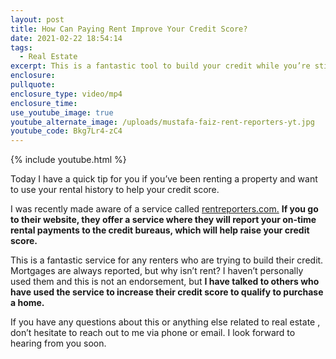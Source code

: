 ```yaml
---
layout: post
title: How Can Paying Rent Improve Your Credit Score?
date: 2021-02-22 18:54:14
tags:
  - Real Estate
excerpt: This is a fantastic tool to build your credit while you’re still renting.
enclosure:
pullquote:
enclosure_type: video/mp4
enclosure_time:
use_youtube_image: true
youtube_alternate_image: /uploads/mustafa-faiz-rent-reporters-yt.jpg
youtube_code: Bkg7Lr4-zC4
---
```


{% include youtube.html %}

Today I have a quick tip for you if you’ve been renting a property and want to use your rental history to help your credit score.

I was recently made aware of a service called [rentreporters.com.](https://www.rentreporters.com/) **If you go to their website, they offer a service where they will report your on-time rental payments to the credit bureaus, which will help raise your credit score.**

This is a fantastic service for any renters who are trying to build their credit. Mortgages are always reported, but why isn’t rent? I haven’t personally used them and this is not an endorsement, but **I have talked to others who have used the service to increase their credit score to qualify to purchase a home.**

If you have any questions about this or anything else related to real estate , don’t hesitate to reach out to me via phone or email. I look forward to hearing from you soon.

